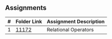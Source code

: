 ## Assignments

|   #   | Folder Link | Assignment Description |
| :---: | ----------- | ---------------------- |
| 1     | [11172](https://github.com/MaryDavis89/4883-ProgTech-Davis/tree/master/Assignments/11172)         | Relational Operators   |
